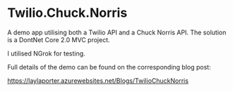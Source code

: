 # Twilio.Chuck.Norris

A demo app utilising both a Twilio API and a Chuck Norris API.  The solution is a DontNet Core 2.0 MVC project.

I utilised NGrok for testing.

Full details of the demo can be found on the corresponding blog post:

https://laylaporter.azurewebsites.net/Blogs/TwilioChuckNorris
